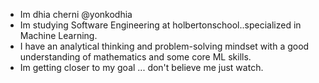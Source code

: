 - Im dhia cherni @yonkodhia
- Im studying Software Engineering at holbertonschool..specialized in Machine Learning.
- I have an analytical thinking and problem-solving mindset with a good understanding of mathematics and some core ML skills.
- Im getting closer to my goal ... don't believe me just watch. 
